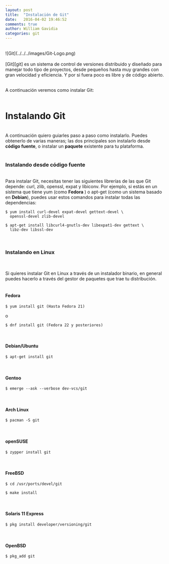 ```yaml
---
layout: post
title:  "Instalación de Git"
date:   2016-04-02 19:46:52
comments: true
author: William Gavidia
categories: git
---
```

<br>
![Git](../../../images/Git-Logo.png)

<br>
<br>
[Git][git]  es un sistema de control de versiones distribuido y diseñado para manejar todo tipo de proyectos, desde pequeños hasta muy grandes con gran velocidad y eficiencia.
Y por si fuera poco es libre y de código abierto.<br><br>

A continuación veremos como instalar Git:<br><br>


# Instalando Git
<br>
 A continuación quiero guiarles paso a paso como instalarlo. Puedes obtenerlo de varias maneras; las dos principales son instalarlo desde <strong>código fuente</strong>, o instalar un <strong>paquete</strong> existente para tu plataforma.<br><br>

### Instalando desde código fuente
<br>
Para instalar Git, necesitas tener las siguientes librerías de las que Git depende: curl, zlib, openssl, expat y libiconv. Por ejemplo, si estás en un sistema que tiene yum (como <strong>Fedora</strong> ) o apt-get (como un sistema basado en <strong>Debian</strong>), puedes usar estos comandos para instalar todas las dependencias:<br>


```shell-session
$ yum install curl-devel expat-devel gettext-devel \
  openssl-devel zlib-devel
```

```shell-session
$ apt-get install libcurl4-gnutls-dev libexpat1-dev gettext \
  libz-dev libssl-dev
```

<br>

### Instalando en Linux
<br>

Si quieres instalar Git en Linux a través de un instalador binario, en general puedes hacerlo a través del gestor de paquetes que trae tu distribución.<br><br>


#### Fedora
```shell-session
$ yum install git (Hasta Fedora 21)
```

o

```shell-session
$ dnf install git (Fedora 22 y posteriores)
```

<br>

#### Debian/Ubuntu
```shell-session
$ apt-get install git
```

<br>

#### Gentoo


```shell-session
$ emerge --ask --verbose dev-vcs/git
```


<br>

#### Arch Linux

```shell-session
$ pacman -S git
```

<br>

#### openSUSE
```shell-session
$ zypper install git
```

<br>

#### FreeBSD


```shell-session
$ cd /usr/ports/devel/git
```


```shell-session
$ make install
```

<br>

#### Solaris 11 Express

```shell-session
$ pkg install developer/versioning/git
```

<br>

#### OpenBSD
```shell-session
$ pkg_add git
```

<br>

[git]:      https://git-scm.co
[windows]:      http://www.microsoft.com/en-us/windows
[Download]:      https://git-scm.com/download/win